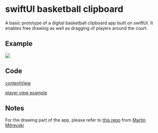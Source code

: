 # swiftUI basketball clipboard
A basic prototype of a digital basketball clipboard app built on swiftUI. It enables free drawing as well as dragging of players around the court.

## Example
![](image.GIF)

## Code

[contentView](https://github.com/josedv82/swiftUI_basketball_clipboard/blob/master/ContentView.swift) 

[player view example](https://github.com/josedv82/swiftUI_basketball_clipboard/blob/master/colom.swift)

## Notes

For the drawing part of the app, please refer to [this repo](https://github.com/martinmitrevski/DrawingPadSwiftUI) from [Martin Mitrevski](https://twitter.com/mitrevski)
